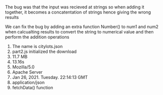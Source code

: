 The bug was that the input was recieved at strings so when adding it together, it becomes a concatentation of strings hence giving the wrong results

We can fix the bug by adding an extra function Number() to num1 and num2 when calcualting results to convert the string to numerical value and then perform the addition operations

1. The name is citylots.json 
2. part2.js initialized the download
3. 11.7 MB
4. 13.16s
5. Mozilla/5.0
6. Apache Server
7. Jan 26, 2021. Tuesday. 22:14:13 GMT
8. application/json
9. fetchData() function 